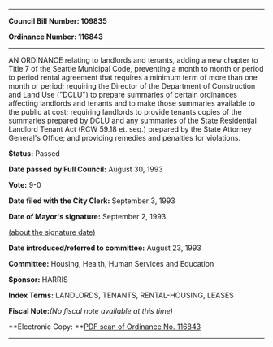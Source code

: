 

********

**Council Bill Number: 109835**
   
**Ordinance Number: 116843**
********

 AN ORDINANCE relating to landlords and tenants, adding a new chapter to Title 7 of the Seattle Municipal Code, preventing a month to month or period to period rental agreement that requires a minimum term of more than one month or period; requiring the Director of the Department of Construction and Land Use ("DCLU") to prepare summaries of certain ordinances affecting landlords and tenants and to make those summaries available to the public at cost; requiring landlords to provide tenants copies of the summaries prepared by DCLU and any summaries of the State Residential Landlord Tenant Act (RCW 59.18 et. seq.) prepared by the State Attorney General's Office; and providing remedies and penalties for violations.

**Status:** Passed
   
**Date passed by Full Council:** August 30, 1993
   
**Vote:** 9-0
   
**Date filed with the City Clerk:** September 3, 1993
   
**Date of Mayor's signature:** September 2, 1993
   
[(about the signature date)](/~public/approvaldate.htm)
   
   
   
**Date introduced/referred to committee:** August 23, 1993
   
**Committee:** Housing, Health, Human Services and Education
   
**Sponsor:** HARRIS
   
   
**Index Terms:** LANDLORDS, TENANTS, RENTAL-HOUSING, LEASES

**Fiscal Note:**_(No fiscal note available at this time)_

**Electronic Copy: **[PDF scan of Ordinance No. 116843](/~archives/Ordinances/Ord_116843.pdf)

********

